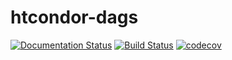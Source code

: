 # htcondor-dags

[![Documentation Status](https://readthedocs.org/projects/htcondor-dags/badge/?version=latest)](https://htcondor-dags.readthedocs.io/en/latest/?badge=latest)
[![Build Status](https://travis-ci.org/htcondor/htcondor-dags.svg?branch=master)](https://travis-ci.org/htcondor/htcondor-dags)
[![codecov](https://codecov.io/gh/htcondor/htcondor-dags/branch/master/graph/badge.svg)](https://codecov.io/gh/htcondor/htcondor-dags)
